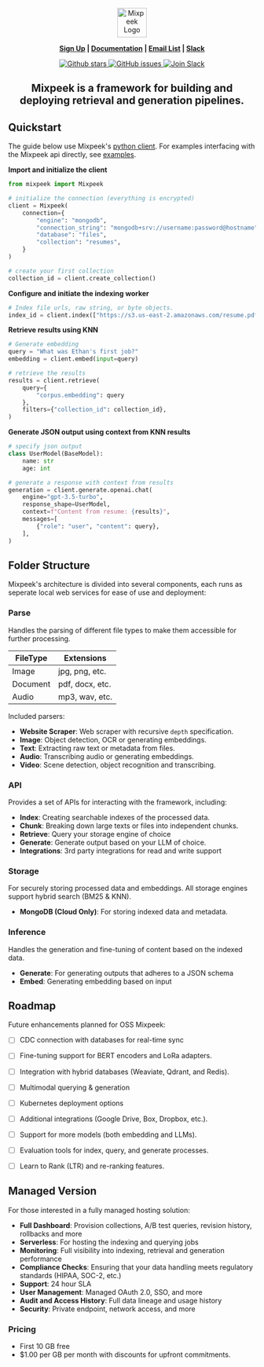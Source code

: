 <p align="center">
  <img height="60" src="https://mixpeek.com/static/img/logo-dark.png" alt="Mixpeek Logo">
</p>
<p align="center">
<strong><a href="https://dashboard.mixpeek.com">Sign Up</a> | <a href="https://docs.mixpeek.com/">Documentation</a> | <a href="https://www.mixpeek.com/newsletter-signup/">Email List</a> | <a href="https://join.slack.com/t/mixpeek/shared_invite/zt-2edc3l6t2-H8VxHFAIl0cnpqDmyFGt0A">Slack</a>
</strong>
</p>

<p align="center">
    <a href="https://github.com/mixpeek/mixpeek-python/stargazers">
        <img src="https://img.shields.io/github/stars/mixpeek/mixpeek-python.svg?style=flat&color=yellow" alt="Github stars"/>
    </a>
    <a href="https://github.com/mixpeek/mixpeek-python/issues">
        <img src="https://img.shields.io/github/issues/mixpeek/mixpeek-python.svg?style=flat&color=success" alt="GitHub issues"/>
    </a>
    <a href="https://join.slack.com/t/mixpeek/shared_invite/zt-2edc3l6t2-H8VxHFAIl0cnpqDmyFGt0A">
        <img src="https://img.shields.io/badge/slack-join-green.svg?logo=slack" alt="Join Slack"/>
    </a>
</p>

<h2 align="center">
    <b>Mixpeek is a framework for building and deploying retrieval and generation pipelines.</b>
</h2>

<!-- ![Mixpeek Logo](https://mixpeek.com/static/img/logo-dark.png) -->

## Quickstart

The guide below use Mixpeek's [python client](https://github.com/mixpeek/mixpeek-python). For examples interfacing with the Mixpeek api directly, see [examples](/examples).

**Import and initialize the client**

```python
from mixpeek import Mixpeek

# initialize the connection (everything is encrypted)
client = Mixpeek(
    connection={
        "engine": "mongodb",
        "connection_string": "mongodb+srv://username:password@hostname",
        "database": "files",
        "collection": "resumes",
    }
)

# create your first collection
collection_id = client.create_collection()
```

**Configure and initiate the indexing worker**

```python
# Index file urls, raw string, or byte objects. 
index_id = client.index(["https://s3.us-east-2.amazonaws.com/resume.pdf"])
```

**Retrieve results using KNN**

```python
# Generate embedding
query = "What was Ethan's first job?"
embedding = client.embed(input=query)

# retrieve the results
results = client.retrieve(
    query={
        "corpus.embedding": query
    },
    filters={"collection_id": collection_id},
)
```

**Generate JSON output using context from KNN results**
```python
# specify json output
class UserModel(BaseModel):
    name: str
    age: int

# generate a response with context from results
generation = client.generate.openai.chat(
    engine="gpt-3.5-turbo",
    response_shape=UserModel,
    context=f"Content from resume: {results}",
    messages=[
        {"role": "user", "content": query},
    ],
)
```

## Folder Structure

Mixpeek's architecture is divided into several components, each runs as seperate local web services for ease of use and deployment:

### Parse

Handles the parsing of different file types to make them accessible for further processing.

| FileType | Extensions      |
|----------|-----------------|
| Image    | jpg, png, etc.  |
| Document | pdf, docx, etc. |
| Audio    | mp3, wav, etc.  |

Included parsers:

- **Website Scraper**: Web scraper with recursive `depth` specification.
- **Image**: Object detection, OCR or generating embeddings.
- **Text**: Extracting raw text or metadata from files.
- **Audio**: Transcribing audio or generating embeddings.
- **Video**: Scene detection, object recognition and transcribing.

### API

Provides a set of APIs for interacting with the framework, including:

- **Index**: Creating searchable indexes of the processed data.
- **Chunk**: Breaking down large texts or files into independent chunks.
- **Retrieve**: Query your storage engine of choice
- **Generate**: Generate output based on your LLM of choice.
- **Integrations**: 3rd party integrations for read and write support

### Storage

For securely storing processed data and embeddings. All storage engines support hybrid search (BM25 & KNN).

- **MongoDB (Cloud Only)**: For storing indexed data and metadata.

### Inference

Handles the generation and fine-tuning of content based on the indexed data.

- **Generate**: For generating outputs that adheres to a JSON schema
- **Embed**: Generating embedding based on input


## Roadmap

Future enhancements planned for OSS Mixpeek:

- [ ] CDC connection with databases for real-time sync
- [ ] Fine-tuning support for BERT encoders and LoRa adapters.
- [ ] Integration with hybrid databases (Weaviate, Qdrant, and Redis).
- [ ] Multimodal querying & generation
- [ ] Kubernetes deployment options
- [ ] Additional integrations (Google Drive, Box, Dropbox, etc.).
- [ ] Support for more models (both embedding and LLMs).
- [ ] Evaluation tools for index, query, and generate processes.
- [ ] Learn to Rank (LTR) and re-ranking features.


## Managed Version

For those interested in a fully managed hosting solution:

- **Full Dashboard**: Provision collections, A/B test queries, revision history, rollbacks and more
- **Serverless**: For hosting the indexing and querying jobs
- **Monitoring**: Full visibility into indexing, retrieval and generation performance
- **Compliance Checks**: Ensuring that your data handling meets regulatory standards (HIPAA, SOC-2, etc.)
- **Support**: 24 hour SLA 
- **User Management**: Managed OAuth 2.0, SSO, and more
- **Audit and Access History**: Full data lineage and usage history
- **Security**: Private endpoint, network access, and more

### Pricing

- First 10 GB free
- $1.00 per GB per month with discounts for upfront commitments.
